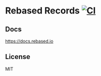 # Rebased Records [![CI](https://github.com/stewwan/rebased/workflows/CI/badge.svg)](https://github.com/stewwan/rebased/actions)

## Docs

https://docs.rebased.io

## License

MIT
